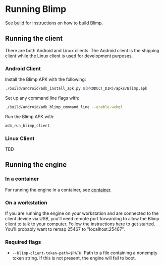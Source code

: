 # Running Blimp

See [build](build.md) for instructions on how to build Blimp.

## Running the client

There are both Android and Linux clients.  The Android client is the shipping
client while the Linux client is used for development purposes.

### Android Client

Install the Blimp APK with the following:

```bash
./build/android/adb_install_apk.py $(PRODUCT_DIR)/apks/Blimp.apk
```

Set up any command line flags with:

```bash
./build/android/adb_blimp_command_line --enable-webgl
```

Run the Blimp APK with:

```bash
adb_run_blimp_client
```

### Linux Client

TBD

## Running the engine

### In a container
For running the engine in a container, see [container](container.md).

### On a workstation
If you are running the engine on your workstation and are connected to the
client device via USB, you'll need remote port forwarding to allow the Blimp
client to talk to your computer. Follow the instructions
[here](https://developer.chrome.com/devtools/docs/remote-debugging) to get
started. You'll probably want to remap 25467 to "localhost:25467".

### Required flags
*   `--blimp-client-token-path=$PATH`: Path to a file containing a nonempty
token string. If this is not present, the engine will fail to boot.
